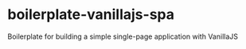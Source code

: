 # boilerplate-vanillajs-spa
Boilerplate for building a simple single-page application with VanillaJS

